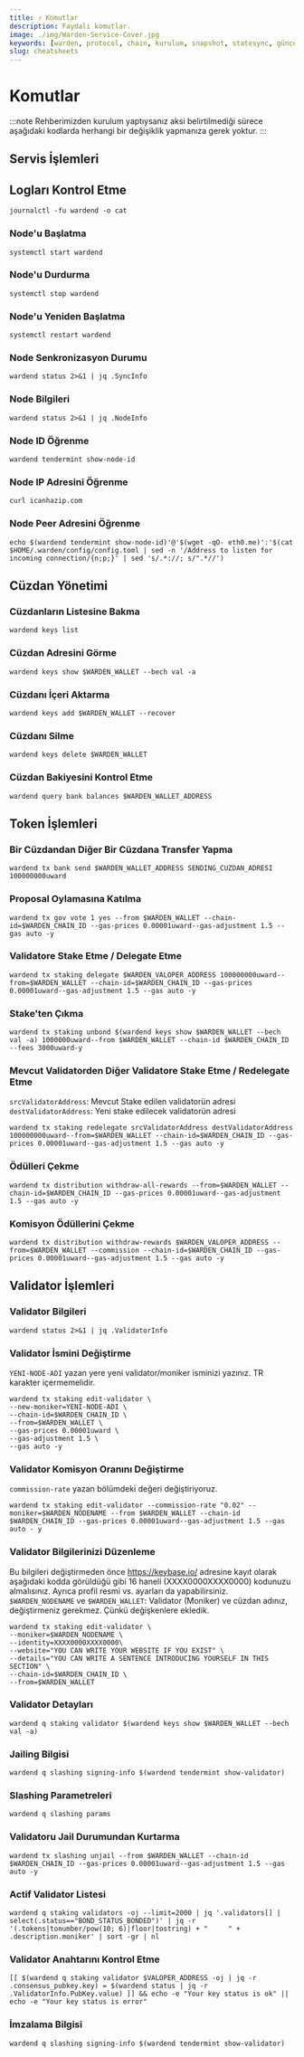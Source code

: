 ```yaml
---
title: ⤴️ Komutlar
description: Faydalı komutlar.
image: ./img/Warden-Service-Cover.jpg
keywords: [warden, protocol, chain, kurulum, snapshot, statesync, güncelleme]
slug: cheatsheets
---
```


# Komutlar
:::note
Rehberimizden kurulum yaptıysanız aksi belirtilmediği sürece aşağıdaki kodlarda herhangi bir değişiklik yapmanıza gerek yoktur.
:::

## Servis İşlemleri 

## Logları Kontrol Etme 
```
journalctl -fu wardend -o cat
```

### Node'u Başlatma
```
systemctl start wardend
```

### Node'u Durdurma
```
systemctl stop wardend
```

### Node'u Yeniden Başlatma
```
systemctl restart wardend
```

### Node Senkronizasyon Durumu
```
wardend status 2>&1 | jq .SyncInfo
```

### Node Bilgileri
```
wardend status 2>&1 | jq .NodeInfo
```

### Node ID Öğrenme
```
wardend tendermint show-node-id
```

### Node IP Adresini Öğrenme
```
curl icanhazip.com
```

### Node Peer Adresini Öğrenme
```
echo $(wardend tendermint show-node-id)'@'$(wget -qO- eth0.me)':'$(cat $HOME/.warden/config/config.toml | sed -n '/Address to listen for incoming connection/{n;p;}' | sed 's/.*://; s/".*//')
```

## Cüzdan Yönetimi

### Cüzdanların Listesine Bakma
```
wardend keys list
```

### Cüzdan Adresini Görme
```
wardend keys show $WARDEN_WALLET --bech val -a
```

### Cüzdanı İçeri Aktarma
```
wardend keys add $WARDEN_WALLET --recover
```

### Cüzdanı Silme
```
wardend keys delete $WARDEN_WALLET
```

### Cüzdan Bakiyesini Kontrol Etme
```
wardend query bank balances $WARDEN_WALLET_ADDRESS
```

## Token İşlemleri

### Bir Cüzdandan Diğer Bir Cüzdana Transfer Yapma
```
wardend tx bank send $WARDEN_WALLET_ADDRESS SENDING_CUZDAN_ADRESI 100000000uward
```

### Proposal Oylamasına Katılma
```
wardend tx gov vote 1 yes --from $WARDEN_WALLET --chain-id=$WARDEN_CHAIN_ID --gas-prices 0.00001uward--gas-adjustment 1.5 --gas auto -y
```

### Validatore Stake Etme / Delegate Etme
```
wardend tx staking delegate $WARDEN_VALOPER_ADDRESS 100000000uward--from=$WARDEN_WALLET --chain-id=$WARDEN_CHAIN_ID --gas-prices 0.00001uward--gas-adjustment 1.5 --gas auto -y
```

### Stake'ten Çıkma
```
wardend tx staking unbond $(wardend keys show $WARDEN_WALLET --bech val -a) 1000000uward--from $WARDEN_WALLET --chain-id $WARDEN_CHAIN_ID --fees 3000uward-y
```

### Mevcut Validatorden Diğer Validatore Stake Etme / Redelegate Etme
`srcValidatorAddress`: Mevcut Stake edilen validatorün adresi
`destValidatorAddress`: Yeni stake edilecek validatorün adresi
```
wardend tx staking redelegate srcValidatorAddress destValidatorAddress 100000000uward--from=$WARDEN_WALLET --chain-id=$WARDEN_CHAIN_ID --gas-prices 0.00001uward--gas-adjustment 1.5 --gas auto -y
```

### Ödülleri Çekme
```
wardend tx distribution withdraw-all-rewards --from=$WARDEN_WALLET --chain-id=$WARDEN_CHAIN_ID --gas-prices 0.00001uward--gas-adjustment 1.5 --gas auto -y
```

### Komisyon Ödüllerini Çekme
```
wardend tx distribution withdraw-rewards $WARDEN_VALOPER_ADDRESS --from=$WARDEN_WALLET --commission --chain-id=$WARDEN_CHAIN_ID --gas-prices 0.00001uward--gas-adjustment 1.5 --gas auto -y
```

## Validator İşlemleri

### Validator Bilgileri
```
wardend status 2>&1 | jq .ValidatorInfo
```

### Validator İsmini Değiştirme
`YENI-NODE-ADI` yazan yere yeni validator/moniker isminizi yazınız. TR karakter içermemelidir.
```
wardend tx staking edit-validator \
--new-moniker=YENI-NODE-ADI \
--chain-id=$WARDEN_CHAIN_ID \
--from=$WARDEN_WALLET \
--gas-prices 0.00001uward \
--gas-adjustment 1.5 \
--gas auto -y
```

### Validator Komisyon Oranını Değiştirme
`commission-rate` yazan bölümdeki değeri değiştiriyoruz.
```
wardend tx staking edit-validator --commission-rate "0.02" --moniker=$WARDEN_NODENAME --from $WARDEN_WALLET --chain-id $WARDEN_CHAIN_ID --gas-prices 0.00001uward--gas-adjustment 1.5 --gas auto - y
```

### Validator Bilgilerinizi Düzenleme
Bu bilgileri değiştirmeden önce https://keybase.io/ adresine kayıt olarak aşağıdaki kodda görüldüğü gibi 16 haneli (XXXX0000XXXX0000) kodunuzu almalısınız. Ayrıca profil resmi vs. ayarları da yapabilirsiniz. 
`$WARDEN_NODENAME` ve `$WARDEN_WALLET`: Validator (Moniker) ve cüzdan adınız, değiştirmeniz gerekmez. Çünkü değişkenlere ekledik.
```
wardend tx staking edit-validator \
--moniker=$WARDEN_NODENAME \
--identity=XXXX0000XXXX0000\
--website="YOU CAN WRITE YOUR WEBSITE IF YOU EXIST" \
--details="YOU CAN WRITE A SENTENCE INTRODUCING YOURSELF IN THIS SECTION" \
--chain-id=$WARDEN_CHAIN_ID \
--from=$WARDEN_WALLET
```

### Validator Detayları
```
wardend q staking validator $(wardend keys show $WARDEN_WALLET --bech val -a)
```

### Jailing Bilgisi
```
wardend q slashing signing-info $(wardend tendermint show-validator)
```

### Slashing Parametreleri
```
wardend q slashing params
```

### Validatoru Jail Durumundan Kurtarma 
```
wardend tx slashing unjail --from $WARDEN_WALLET --chain-id $WARDEN_CHAIN_ID --gas-prices 0.00001uward--gas-adjustment 1.5 --gas auto -y
```

### Actif Validator Listesi
```
wardend q staking validators -oj --limit=2000 | jq '.validators[] | select(.status=="BOND_STATUS_BONDED")' | jq -r '(.tokens|tonumber/pow(10; 6)|floor|tostring) + " 	 " + .description.moniker' | sort -gr | nl
```

### Validator Anahtarını Kontrol Etme
```
[[ $(wardend q staking validator $VALOPER_ADDRESS -oj | jq -r .consensus_pubkey.key) = $(wardend status | jq -r .ValidatorInfo.PubKey.value) ]] && echo -e "Your key status is ok" || echo -e "Your key status is error"
```

### İmzalama Bilgisi
```
wardend q slashing signing-info $(wardend tendermint show-validator)
```